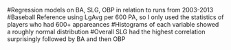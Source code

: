#Regression models on BA, SLG, OBP in relation to runs from 2003-2013
#Baseball Reference using LgAvg per 600 PA, so I only used the statistics of players who had 600+ appareances
#Histograms of each variable showed a roughly normal distribution
#Overall SLG had the highest correlation surprisingly followed by BA and then OBP

